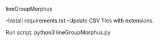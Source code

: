 lineGroupMorphus

-Install requirements.txt
-Update CSV files with extensions.

Run script: python3 lineGroupMorphus.py